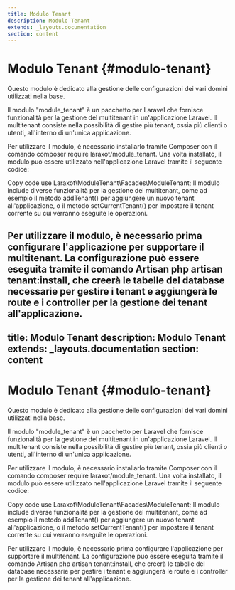 ```yaml
---
title: Modulo Tenant
description: Modulo Tenant
extends: _layouts.documentation
section: content
---
```


# Modulo Tenant {#modulo-tenant}

Questo modulo è dedicato alla gestione delle configurazioni dei vari domini utilizzati nella base.

Il modulo "module_tenant" è un pacchetto per Laravel che fornisce funzionalità per la gestione del multitenant in un'applicazione Laravel. Il multitenant consiste nella possibilità di gestire più tenant, ossia più clienti o utenti, all'interno di un'unica applicazione.

Per utilizzare il modulo, è necessario installarlo tramite Composer con il comando composer require laraxot/module_tenant. Una volta installato, il modulo può essere utilizzato nell'applicazione Laravel tramite il seguente codice:

Copy code
use Laraxot\ModuleTenant\Facades\ModuleTenant;
Il modulo include diverse funzionalità per la gestione del multitenant, come ad esempio il metodo addTenant() per aggiungere un nuovo tenant all'applicazione, o il metodo setCurrentTenant() per impostare il tenant corrente su cui verranno eseguite le operazioni.

Per utilizzare il modulo, è necessario prima configurare l'applicazione per supportare il multitenant. La configurazione può essere eseguita tramite il comando Artisan php artisan tenant:install, che creerà le tabelle del database necessarie per gestire i tenant e aggiungerà le route e i controller per la gestione dei tenant all'applicazione.
---
title: Modulo Tenant
description: Modulo Tenant
extends: _layouts.documentation
section: content
---

# Modulo Tenant {#modulo-tenant}

Questo modulo è dedicato alla gestione delle configurazioni dei vari domini utilizzati nella base.

Il modulo "module_tenant" è un pacchetto per Laravel che fornisce funzionalità per la gestione del multitenant in un'applicazione Laravel. Il multitenant consiste nella possibilità di gestire più tenant, ossia più clienti o utenti, all'interno di un'unica applicazione.

Per utilizzare il modulo, è necessario installarlo tramite Composer con il comando composer require laraxot/module_tenant. Una volta installato, il modulo può essere utilizzato nell'applicazione Laravel tramite il seguente codice:

Copy code
use Laraxot\ModuleTenant\Facades\ModuleTenant;
Il modulo include diverse funzionalità per la gestione del multitenant, come ad esempio il metodo addTenant() per aggiungere un nuovo tenant all'applicazione, o il metodo setCurrentTenant() per impostare il tenant corrente su cui verranno eseguite le operazioni.

Per utilizzare il modulo, è necessario prima configurare l'applicazione per supportare il multitenant. La configurazione può essere eseguita tramite il comando Artisan php artisan tenant:install, che creerà le tabelle del database necessarie per gestire i tenant e aggiungerà le route e i controller per la gestione dei tenant all'applicazione.
